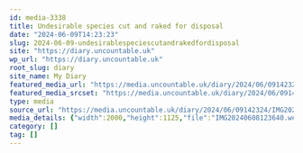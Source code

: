 ```yaml
---
id: media-3338
title: Undesirable species cut and raked for disposal
date: "2024-06-09T14:23:23"
slug: 2024-06-09-undesirablespeciescutandrakedfordisposal
site: "https://diary.uncountable.uk"
wp_url: "https://diary.uncountable.uk"
root_slug: diary
site_name: My Diary
featured_media_url: "https://media.uncountable.uk/diary/2024/06/09142324/IMG20240608123640.webp"
featured_media_srcset: "https://media.uncountable.uk/diary/2024/06/09142324/IMG20240608123640-300x169.webp 300w, https://media.uncountable.uk/diary/2024/06/09142324/IMG20240608123640-1024x576.webp 1024w, https://media.uncountable.uk/diary/2024/06/09142324/IMG20240608123640-150x150.webp 150w, https://media.uncountable.uk/diary/2024/06/09142324/IMG20240608123640-640x360.webp 640w, https://media.uncountable.uk/diary/2024/06/09142324/IMG20240608123640.webp 2000w"
type: media
source_url: "https://media.uncountable.uk/diary/2024/06/09142324/IMG20240608123640.webp"
media_details: {"width":2000,"height":1125,"file":"IMG20240608123640.webp","filesize":198138,"sizes":{"medium":{"file":"IMG20240608123640-300x169.webp","width":300,"height":169,"filesize":20146,"mime_type":"image/webp","source_url":"https://media.uncountable.uk/diary/2024/06/09142324/IMG20240608123640-300x169.webp"},"large":{"file":"IMG20240608123640-1024x576.webp","width":1024,"height":576,"filesize":228354,"mime_type":"image/webp","source_url":"https://media.uncountable.uk/diary/2024/06/09142324/IMG20240608123640-1024x576.webp"},"thumbnail":{"file":"IMG20240608123640-150x150.webp","width":150,"height":150,"filesize":9444,"mime_type":"image/webp","source_url":"https://media.uncountable.uk/diary/2024/06/09142324/IMG20240608123640-150x150.webp"},"mobwidth":{"file":"IMG20240608123640-640x360.webp","width":640,"height":360,"filesize":91800,"mime_type":"image/webp","source_url":"https://media.uncountable.uk/diary/2024/06/09142324/IMG20240608123640-640x360.webp"},"full":{"file":"IMG20240608123640.webp","width":2000,"height":1125,"mime_type":"image/webp","source_url":"https://media.uncountable.uk/diary/2024/06/09142324/IMG20240608123640.webp"}},"image_meta":{"aperture":"0","credit":"","camera":"","caption":"","created_timestamp":"0","copyright":"","focal_length":"0","iso":"0","shutter_speed":"0","title":"","orientation":"0","keywords":[]}}
category: []
tag: []
---
```


